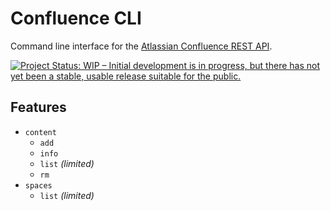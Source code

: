 <h1>Confluence CLI</h1>

Command line interface for the [Atlassian Confluence REST API](https://developer.atlassian.com/cloud/confluence/rest/v1/intro/#about).

<a href="https://www.repostatus.org/#wip"><img src="https://www.repostatus.org/badges/latest/wip.svg" alt="Project Status: WIP – Initial development is in progress, but there has not yet been a stable, usable release suitable for the public." /></a>

## Features

- `content`
  - `add`
  - `info`
  - `list` _(limited)_
  - `rm`
- `spaces`
  - `list` _(limited)_
